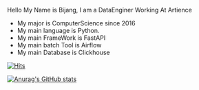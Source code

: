 Hello My Name is Bijang, I am a DataEnginer Working At Artience

- My major is ComputerScience since 2016
- My main language is Python.
- My main FrameWork is FastAPI
- My main batch Tool is Airflow
- My main Database is Clickhouse

[![Hits](https://hits.seeyoufarm.com/api/count/incr/badge.svg?url=https%3A%2F%2Fgithub.com%2Fkzsc5464&count_bg=%2379C83D&title_bg=%23555555&icon=&icon_color=%23E7E7E7&title=hits&edge_flat=false)](https://hits.seeyoufarm.com)

[![Anurag's GitHub stats](https://github-readme-stats.vercel.app/api?username=kzsc5464)](https://github.com/kzsc5464/github-readme-stats)
